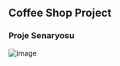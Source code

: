 ## Coffee Shop Project
### Proje Senaryosu
![image](https://user-images.githubusercontent.com/54947744/225426422-b1fe7f38-fc96-4f6a-9b08-47f22097b434.png)


